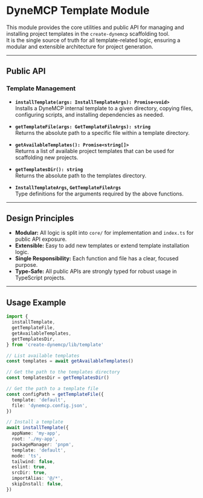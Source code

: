 # DyneMCP Template Module

This module provides the core utilities and public API for managing and installing project templates in the `create-dynemcp` scaffolding tool.  
It is the single source of truth for all template-related logic, ensuring a modular and extensible architecture for project generation.

---

## **Public API**

### Template Management

- **`installTemplate(args: InstallTemplateArgs): Promise<void>`**  
  Installs a DyneMCP internal template to a given directory, copying files, configuring scripts, and installing dependencies as needed.

- **`getTemplateFile(args: GetTemplateFileArgs): string`**  
  Returns the absolute path to a specific file within a template directory.

- **`getAvailableTemplates(): Promise<string[]>`**  
  Returns a list of available project templates that can be used for scaffolding new projects.

- **`getTemplatesDir(): string`**  
  Returns the absolute path to the templates directory.

- **`InstallTemplateArgs`, `GetTemplateFileArgs`**  
  Type definitions for the arguments required by the above functions.

---

## **Design Principles**

- **Modular:** All logic is split into `core/` for implementation and `index.ts` for public API exposure.
- **Extensible:** Easy to add new templates or extend template installation logic.
- **Single Responsibility:** Each function and file has a clear, focused purpose.
- **Type-Safe:** All public APIs are strongly typed for robust usage in TypeScript projects.

---

## **Usage Example**

```ts
import {
  installTemplate,
  getTemplateFile,
  getAvailableTemplates,
  getTemplatesDir,
} from 'create-dynemcp/lib/template'

// List available templates
const templates = await getAvailableTemplates()

// Get the path to the templates directory
const templatesDir = getTemplatesDir()

// Get the path to a template file
const configPath = getTemplateFile({
  template: 'default',
  file: 'dynemcp.config.json',
})

// Install a template
await installTemplate({
  appName: 'my-app',
  root: './my-app',
  packageManager: 'pnpm',
  template: 'default',
  mode: 'ts',
  tailwind: false,
  eslint: true,
  srcDir: true,
  importAlias: '@/*',
  skipInstall: false,
})
```
